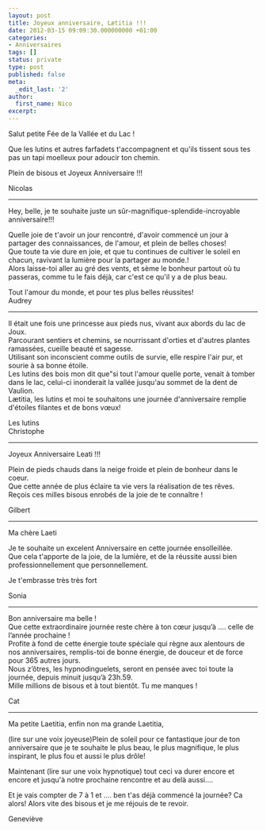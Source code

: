 ```yaml
---
layout: post
title: Joyeux anniversaire, Lætitia !!!
date: 2012-03-15 09:09:30.000000000 +01:00
categories:
- Anniversaires
tags: []
status: private
type: post
published: false
meta:
  _edit_last: '2'
author:
  first_name: Nico
excerpt:
---
```

<p>Salut petite Fée de la Vallée et du Lac !</p>
<p>Que les lutins et autres farfadets t'accompagnent et qu'ils tissent sous tes pas un tapi moelleux pour adoucir ton chemin.</p>
<p>Plein de bisous et Joyeux Anniversaire !!!</p>
<p>Nicolas</p>
<hr />
<p>Hey, belle, je te souhaite juste un sûr-magnifique-splendide-incroyable anniversaire!!! </p>
<p>Quelle joie de t'avoir un jour rencontré, d'avoir commencé un jour à partager des connaissances, de l'amour, et plein de belles choses!<br />
Que toute ta vie dure en joie, et que tu continues de cultiver le soleil en chacun, ravivant la lumière pour la partager au monde.!<br />
Alors laisse-toi aller au gré des vents, et sème le bonheur partout où tu passeras, comme tu le fais déjà, car c'est ce qu'il y a de plus beau.</p>
<p>Tout l'amour du monde, et pour tes plus belles réussites!<br />
Audrey</p>
<hr />
<p>Il était une fois une princesse aux pieds nus, vivant aux abords du lac de Joux.<br />
Parcourant sentiers et chemins, se nourrissant d'orties et d'autres plantes ramassées, cueille beauté et sagesse.<br />
Utilisant son inconscient comme outils de survie, elle respire l'air pur, et sourie à sa bonne étoile.<br />
Les lutins des bois mon dit que"si tout l'amour quelle porte, venait à tomber dans le lac, celui-ci inonderait la vallée jusqu'au sommet de la dent de Vaulion.<br />
Lætitia, les lutins et moi te souhaitons une journée d'anniversaire remplie d'étoiles filantes et de bons vœux!</p>
<p>Les lutins<br />
Christophe</p>
<hr />
<p>Joyeux Anniversaire Leati !!!</p>
<p>Plein de pieds chauds dans la neige froide et plein de bonheur dans le coeur.<br />
Que cette année de plus éclaire ta vie vers la réalisation de tes rêves.<br />
Reçois ces milles bisous enrobés de la joie de te connaître !</p>
<p>Gilbert</p>
<hr />
<p>Ma chère Laeti</p>
<p>Je te souhaite un excelent Anniversaire en cette journée ensolleillée.<br />
Que cela t'apporte de la joie, de la lumière, et de la réussite aussi bien professionnellement que personnellement.</p>
<p>Je t'embrasse très très fort</p>
<p>Sonia</p>
<hr />
<p>Bon anniversaire ma belle !<br />
Que cette extraordinaire journée reste chère à ton cœur jusqu’à …. celle de l’année prochaine !<br />
Profite à fond de cette énergie toute spéciale qui règne aux alentours de nos anniversaires, remplis-toi de bonne énergie, de douceur et de force pour 365 autres jours.<br />
Nous z’ôtres, les hypnodinguelets, seront en pensée avec toi toute la journée, depuis minuit jusqu’à 23h.59.<br />
Mille millions de bisous et à tout bientôt. Tu me manques !</p>
<p>Cat</p>
<hr />
<p>Ma petite Laetitia, enfin non ma grande Laetitia, </p>
<p>(lire sur une voix joyeuse)Plein de soleil pour ce fantastique jour de ton anniversaire que je te souhaite le plus beau, le plus magnifique, le plus inspirant, le plus fou et aussi le plus drôle!</p>
<p>Maintenant (lire sur une voix hypnotique) tout ceci va durer encore et encore et jusqu'à notre prochaine rencontre et au delà aussi.... </p>
<p>Et je vais compter de 7 à 1 et .... ben t'as déjà commencé la journée? Ca alors! Alors vite des bisous et je me réjouis de te revoir.</p>
<p>Geneviève</p>
<p> </p>
